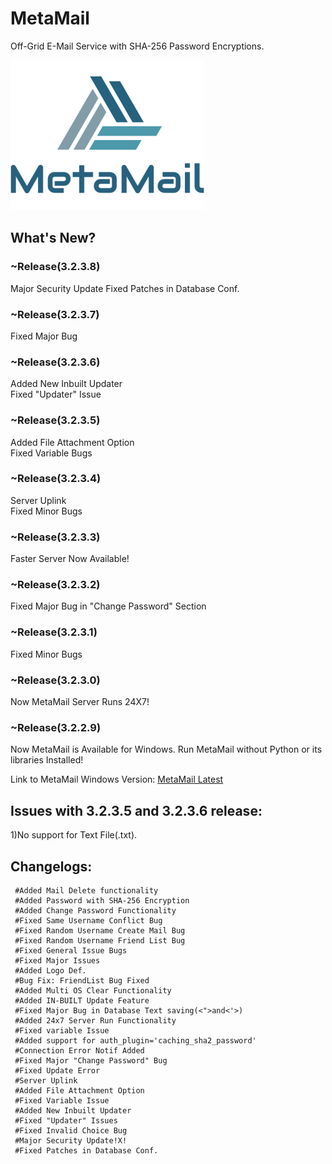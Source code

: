 # MetaMail  
Off-Grid E-Mail Service with SHA-256 Password Encryptions.
   
![image](https://raw.githubusercontent.com/Arduino3128/MetaMail/master/MetaMail%20Logo.png)
   
## What's New? 
  
### ~Release(3.2.3.8)  
Major Security Update
Fixed Patches in Database Conf.    
  
### ~Release(3.2.3.7)  
Fixed Major Bug  
  
### ~Release(3.2.3.6)  
Added New Inbuilt Updater   
Fixed "Updater" Issue  
  
### ~Release(3.2.3.5)  
Added File Attachment Option  
Fixed Variable Bugs  
  
### ~Release(3.2.3.4)  
Server Uplink  
Fixed Minor Bugs    
  
### ~Release(3.2.3.3)  
Faster Server Now Available!  

### ~Release(3.2.3.2)  
Fixed Major Bug in "Change Password" Section  
  
### ~Release(3.2.3.1)  
Fixed Minor Bugs  
  
### ~Release(3.2.3.0)  
Now MetaMail Server Runs 24X7!  

### ~Release(3.2.2.9)  
Now MetaMail is Available for Windows. Run MetaMail without Python or its libraries Installed!  

Link to MetaMail Windows Version: [MetaMail Latest](https://github.com/Arduino3128/MetaMail/releases/latest/)   
  
## Issues with 3.2.3.5 and 3.2.3.6 release:  
1)No support for Text File(.txt).  

  
## Changelogs:  
     #Added Mail Delete functionality  
     #Added Password with SHA-256 Encryption  
     #Added Change Password Functionality  
     #Fixed Same Username Conflict Bug  
     #Fixed Random Username Create Mail Bug  
     #Fixed Random Username Friend List Bug  
     #Fixed General Issue Bugs  
     #Fixed Major Issues  
     #Added Logo Def.  
     #Bug Fix: FriendList Bug Fixed  
     #Added Multi OS Clear Functionality  
     #Added IN-BUILT Update Feature  
     #Fixed Major Bug in Database Text saving(<">and<'>)  
     #Added 24x7 Server Run Functionality
     #Fixed variable Issue
     #Added support for auth_plugin='caching_sha2_password'  
     #Connection Error Notif Added  
     #Fixed Major "Change Password" Bug 
     #Fixed Update Error
     #Server Uplink   
     #Added File Attachment Option  
     #Fixed Variable Issue
     #Added New Inbuilt Updater
     #Fixed "Updater" Issues
     #Fixed Invalid Choice Bug
     #Major Security Update!X!
     #Fixed Patches in Database Conf.

